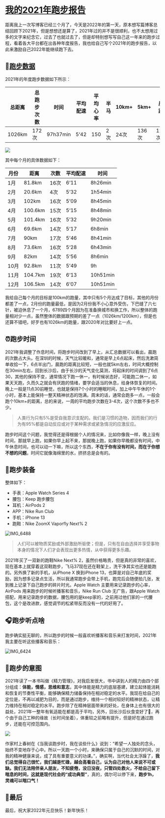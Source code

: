 # [我的2021年跑步报告](https://github.com/superleeyom/blog/issues/39)

距离我上一次写博客已经三个月了，今天是2022年的第一天，原本想写篇博客总结回顾下2021年，但是想想还是算了，2021年过的并不是很顺利，也不太想用过多的文字来纪念它，过去了也就过去了，但是却特别想写写自己这一年来的跑步过程，看着各大平台都在出各种年度报告，我也给自己写个2021年的跑步报告，以此来激励自己2022年能继续跑下去。



## 🏃[跑步数据](https://running.leeyom.top/)

2021年的年度跑步数据如下所示：

| 总距离 | 总跑步次数 | 时间     | 平均配速 | 平均心率 | 半马 | 10km+ | 5km+  | 晨跑  | 夜跑 |
| ------ | ---------- | -------- | -------- | -------- | ---- | ----- | ----- | ----- | ---- |
| 1026km | 172次      | 97h37min | 5‘42     | 150      | 2次  | 24次  | 136次 | 121次 | 38次 |

![](http://image.leeyom.top/img/IMG_6410.JPEG)

其中每个月的具体数据如下：

| 月份 | 距离    | 次数 | 平均配速 | 时间     |
| ---- | ------- | ---- | -------- | -------- |
| 1月  | 81.8km  | 16次 | 6‘11     | 8h26min  |
| 2月  | 20.6km  | 4次  | 5‘32     | 1h54min  |
| 3月  | 102km   | 16次 | 5’09     | 8h45min  |
| 4月  | 100.6km | 15次 | 5‘15     | 8h48min  |
| 5月  | 101.4km | 16次 | 5’32     | 9h20min  |
| 6月  | 69.6km  | 14次 | 5‘17     | 6h8min   |
| 7月  | 90km    | 17次 | 5’46     | 8h41min  |
| 8月  | 73.6km  | 16次 | 5‘28     | 6h43min  |
| 9月  | 82km    | 14次 | 5‘56     | 8h6min   |
| 10月 | 92.8km  | 11次 | 5’49     | 9h       |
| 11月 | 104.7km | 19次 | 6‘13     | 10h51min |
| 12月 | 106.5km | 14次 | 6’07     | 10h51min |

我给自己每个月的目标是100km的跑量，其中只有5个月达成了目标，其他的月份都差了一点，2月份的跑量最低，是因为2月份我不小心意外受伤，下巴缝了六七针，被迫休息了一个月，6789四个月因为在准备换城市和换工作，所以整体的跑量相对少一点，虽然整体的数据跟预期的差了一点（1026km/1200km），但是也还算不错吧，好歹也有1026km的跑量，跟2020年对比要好上一点。



## ⏰跑步时间



2021年我调整了作息时间，将跑步时间改到了早上，从汇总数据可以看出，晨跑的次数占大头。在深圳的时候，天气比较暖和，通常是早上6点起床，然后洗漱简单收拾一下，6点半出门，晨跑的距离比较短，一般也就5km左右，时间大概控制在30min左右，回到长沙后，由于长沙的天气变化莫测，将起床的时间调到了6点30，其他的保持不变，通常情况下跑一休一，有时候状态好，可能跑二休一，如果天天跑，久而久之就会有厌跑的情绪，要学会适当的休息，给身体恢复的时间。晚上一般是11点30前睡觉，也就是保持7个小时的睡眠时间，加上中午午休的1个小时，基本上能保持一整天精神状态的饱满。周末的话，通常会跑多一点，一般会跑个10km+的距离，总的来说，一周的平均跑步次数在3-4次，这个次数不多也不少。

> 人类行为只有5%是受自我意识支配的。我们是习惯的造物，因而我们的行为有95%都是自动反应或对于某种需求或紧急情况的应激反应。

跑步时间这个问题，我觉得还是得根据个人的情况来，比如你像我一样，晚上没有时间，那就早上跑，如果你早上起不来，那就晚上跑，如果你早晚都没有时间，中午休息时间，也可以动一下嘛，所以这个东西，**不在于你有没有时间，而在于你想不想的问题**，时间它就像海绵里的水，挤挤总是会有的。



## 👟跑步装备

整体如下：

- 手表：Apple Watch Series 4
- 腰包：Keep 跑步腰包
- 耳机：AirPods 2
- APP：Nike Run Club
- 手机：iPhone 13
- 跑鞋：Nike ZoomX Vaporfly Next% 2

![IMG_6488](https://user-images.githubusercontent.com/22115219/148321181-85609738-a0cf-457a-8966-1fb282c5f273.JPEG)


> 人们可以被物质奖励或外部激励所驱使；但是，只有在自由选择并享受事物本身的情况下人们才会表现出更多热情，从中获得更多乐趣。

2021年买了一双新的跑鞋Nike Next% 2，虽然价格略贵，但是真的非常的喜欢，现在基本上就穿着这双鞋跑步，飞马37现在还在鞋架上，洗干净其实也还是能跑的。另外换了新的手机，从iPhone X 换到iPhone 13，也算是对自己年底的奖励，因为想多记录点生活，所以我通常跑步会带上手机，跑完后会随便拍几张，发到推上记录下自己跑步的碎片时光。Apple Watch 主要用来记录跑步的心率，AirPods 用来跑步的时候听播客和音乐，Nike Run Club 无广告，跟Apple Watch搭配，用来记录跑步的数据，腰包用的是keep家的，之前用过他们家的一代腰包，这个是改进款，感觉调节的松紧带反而没有一代的好用了。



## 🎧跑步听点啥

跑步确实挺无聊的，所以跑步的时候一般喜欢听播客和音乐来打发时间，2021年我主要在听这些播客和音乐：

![IMG_6424](https://user-images.githubusercontent.com/22115219/147843977-c9dc9c2d-32c1-4511-8c30-ab53ba94cf45.JPEG)


## 🤔跑步的意图

2021年读了一本书叫做《精力管理》，对我启发很大，书中讲到人的精力由四个部分组成：**体能，情感，思维和意志**，其中体能是精力的底层基建，建立起体能消耗和恢复的节奏性平衡，能够确保精力储备保持在相对稳定的水平。我现在给自己的定位是，不再以减肥为目的，而是通过跑步，维持一个相对较好的精神状态，让精力维持在相对稳定的水平。跑步除了在精神层面带来的好处，在身体上也有很大的益处，2021年一整年有氧适能在都是高于平均，另外，回长沙后伙食变好了🐶，再个由于自己工种的缘故（长时间坐着），体重较之前略有提升，但是好在通过跑步，还能在可控范围内。

![](http://image.leeyom.top/img/IMG_6432.JPEG)



作家村上春树在《当我谈跑步时，我在谈些什么》说到：“希望一人独处的念头，始终不变地存于心中。所以一天跑一个小时，来确保只属于自己的沉默的时间，对我的精神健康来说，成了具有重要意义的功课。”，确实啊，当代社会太浮躁了，**我们总觉得自己很忙，我们越是忙碌，越会高看自己，认为自己对他人来说不可或缺。我们无法陪伴亲人朋友，不知疲倦，没日没夜，只管四处救火，不给自己留下喘息的时间，这就是现代社会的“成功典型”**，真的，偶尔可以停下来，**跑步1h，灵魂可以喘口气！**

## 🏁最后

最后，祝大家2022年元旦快乐！新年快乐！

